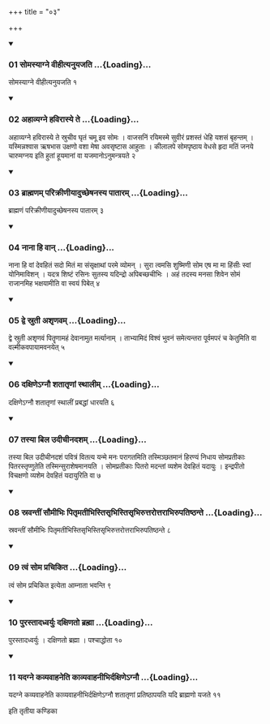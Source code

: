 +++
title = "०३"

+++

<div class="js_include" includetitle="true" newlevelforh1="3" unfilled="" url="/vedAH_yajuH/taittirIyam/sUtram/ApastambaH/shrautam/vishvAsa-prastutiH/19/03/01_somasyAgne_vIhItyanuyajati.md">
<details open><summary><h3>01 सोमस्याग्ने वीहीत्यनुयजति ...{Loading}...</h3></summary>

सोमस्याग्ने वीहीत्यनुयजति १
</details>
</div>

<div class="js_include collapsed" newlevelforh1="4" title="सर्वाष् टीकाः" url="/vedAH_yajuH/taittirIyam/sUtram/ApastambaH/shrautam/sarvASh_TIkAH/19/03/01_somasyAgne_vIhItyanuyajati.md"> </div>



<div class="js_include collapsed" newlevelforh1="4" title="मूलम्" url="/vedAH_yajuH/taittirIyam/sUtram/ApastambaH/shrautam/mUlam/19/03/01_somasyAgne_vIhItyanuyajati.md"> </div>


<div class="js_include" includetitle="true" newlevelforh1="3" unfilled="" url="/vedAH_yajuH/taittirIyam/sUtram/ApastambaH/shrautam/vishvAsa-prastutiH/19/03/02_ahAvyagne_havirAsye_te.md">
<details open><summary><h3>02 अहाव्यग्ने हविरास्ये ते ...{Loading}...</h3></summary>

अहाव्यग्ने हविरास्ये ते स्रुचीव घृतं चमू इव सोमः । वाजसनिं रयिमस्मे सुवीरं प्रशस्तं धेहि यशसं बृहन्तम् । यस्मिन्नश्वास ऋषभास उक्षणो वशा मेषा अवसृष्टास आहुताः । कीलालपे सोमपृष्ठाय वेधसे हृदा मतिं जनये चारुमग्नय इति हुतां हूयमानां वा यजमानोऽनुमन्त्रयते २
</details>
</div>

<div class="js_include collapsed" newlevelforh1="4" title="सर्वाष् टीकाः" url="/vedAH_yajuH/taittirIyam/sUtram/ApastambaH/shrautam/sarvASh_TIkAH/19/03/02_ahAvyagne_havirAsye_te.md"> </div>



<div class="js_include collapsed" newlevelforh1="4" title="मूलम्" url="/vedAH_yajuH/taittirIyam/sUtram/ApastambaH/shrautam/mUlam/19/03/02_ahAvyagne_havirAsye_te.md"> </div>


<div class="js_include" includetitle="true" newlevelforh1="3" unfilled="" url="/vedAH_yajuH/taittirIyam/sUtram/ApastambaH/shrautam/vishvAsa-prastutiH/19/03/03_brAhmaNam_parikrINIyAduchCheShanasya_pAtAram.md">
<details open><summary><h3>03 ब्राह्मणम् परिक्रीणीयादुच्छेषनस्य पातारम् ...{Loading}...</h3></summary>

ब्राह्मणं परिक्रीणीयादुच्छेषनस्य पातारम् ३
</details>
</div>

<div class="js_include collapsed" newlevelforh1="4" title="सर्वाष् टीकाः" url="/vedAH_yajuH/taittirIyam/sUtram/ApastambaH/shrautam/sarvASh_TIkAH/19/03/03_brAhmaNam_parikrINIyAduchCheShanasya_pAtAram.md"> </div>



<div class="js_include collapsed" newlevelforh1="4" title="मूलम्" url="/vedAH_yajuH/taittirIyam/sUtram/ApastambaH/shrautam/mUlam/19/03/03_brAhmaNam_parikrINIyAduchCheShanasya_pAtAram.md"> </div>


<div class="js_include" includetitle="true" newlevelforh1="3" unfilled="" url="/vedAH_yajuH/taittirIyam/sUtram/ApastambaH/shrautam/vishvAsa-prastutiH/19/03/04_nAnA_hi_vAn.md">
<details open><summary><h3>04 नाना हि वान् ...{Loading}...</h3></summary>

नाना हि वां देवहितं सदो मितं मा संसृक्षाथां परमे व्योमन् । सुरा त्वमसि शुष्मिणी सोम एष मा मा हिंसीः स्वां योनिमाविशन् । यदत्र शिष्टं रसिनः सुतस्य यदिन्द्रो अपिबच्छचीभिः । अहं तदस्य मनसा शिवेन सोमं राजानमिह भक्षयामीति वा स्वयं पिबेत् ४
</details>
</div>

<div class="js_include collapsed" newlevelforh1="4" title="सर्वाष् टीकाः" url="/vedAH_yajuH/taittirIyam/sUtram/ApastambaH/shrautam/sarvASh_TIkAH/19/03/04_nAnA_hi_vAn.md"> </div>



<div class="js_include collapsed" newlevelforh1="4" title="मूलम्" url="/vedAH_yajuH/taittirIyam/sUtram/ApastambaH/shrautam/mUlam/19/03/04_nAnA_hi_vAn.md"> </div>


<div class="js_include" includetitle="true" newlevelforh1="3" unfilled="" url="/vedAH_yajuH/taittirIyam/sUtram/ApastambaH/shrautam/vishvAsa-prastutiH/19/03/05_dve_srutI_ashRNavam.md">
<details open><summary><h3>05 द्वे स्रुती अशृणवम् ...{Loading}...</h3></summary>

द्वे स्रुती अशृणवं पितॄणामहं देवानामुत मर्त्यानाम् । ताभ्यामिदं विश्वं भुवनं समेत्यन्तरा पूर्वमपरं च केतुमिति वा वल्मीकवपायामवनयेत् ५
</details>
</div>

<div class="js_include collapsed" newlevelforh1="4" title="सर्वाष् टीकाः" url="/vedAH_yajuH/taittirIyam/sUtram/ApastambaH/shrautam/sarvASh_TIkAH/19/03/05_dve_srutI_ashRNavam.md"> </div>



<div class="js_include collapsed" newlevelforh1="4" title="मूलम्" url="/vedAH_yajuH/taittirIyam/sUtram/ApastambaH/shrautam/mUlam/19/03/05_dve_srutI_ashRNavam.md"> </div>


<div class="js_include" includetitle="true" newlevelforh1="3" unfilled="" url="/vedAH_yajuH/taittirIyam/sUtram/ApastambaH/shrautam/vishvAsa-prastutiH/19/03/06_daxiNe-gnau_shatAtRNAM_sthAlIm.md">
<details open><summary><h3>06 दक्षिणेऽग्नौ शतातृणां स्थालीम् ...{Loading}...</h3></summary>

दक्षिणेऽग्नौ शतातृणां स्थालीं प्रबद्धां धारयति ६
</details>
</div>

<div class="js_include collapsed" newlevelforh1="4" title="सर्वाष् टीकाः" url="/vedAH_yajuH/taittirIyam/sUtram/ApastambaH/shrautam/sarvASh_TIkAH/19/03/06_daxiNe-gnau_shatAtRNAM_sthAlIm.md"> </div>



<div class="js_include collapsed" newlevelforh1="4" title="मूलम्" url="/vedAH_yajuH/taittirIyam/sUtram/ApastambaH/shrautam/mUlam/19/03/06_daxiNe-gnau_shatAtRNAM_sthAlIm.md"> </div>


<div class="js_include" includetitle="true" newlevelforh1="3" unfilled="" url="/vedAH_yajuH/taittirIyam/sUtram/ApastambaH/shrautam/vishvAsa-prastutiH/19/03/07_tasyA_bila_udIchInadasham.md">
<details open><summary><h3>07 तस्या बिल उदीचीनदशम् ...{Loading}...</h3></summary>

तस्या बिल उदीचीनदशं पवित्रं वितत्य यन्मे मनः परागतमिति तस्मिञ्छतमानं हिरण्यं निधाय सोमप्रतीकाः पितरस्तृप्णुतेति तस्मिन्सुराशेषमानयति । सोमप्रतीकाः पितरो मदन्तां व्यशेम देवहितं यदायुः । इन्द्रपीतो विचक्षणो व्यशेम देवहितं यदायुरिति वा ७
</details>
</div>

<div class="js_include collapsed" newlevelforh1="4" title="सर्वाष् टीकाः" url="/vedAH_yajuH/taittirIyam/sUtram/ApastambaH/shrautam/sarvASh_TIkAH/19/03/07_tasyA_bila_udIchInadasham.md"> </div>



<div class="js_include collapsed" newlevelforh1="4" title="मूलम्" url="/vedAH_yajuH/taittirIyam/sUtram/ApastambaH/shrautam/mUlam/19/03/07_tasyA_bila_udIchInadasham.md"> </div>


<div class="js_include" includetitle="true" newlevelforh1="3" unfilled="" url="/vedAH_yajuH/taittirIyam/sUtram/ApastambaH/shrautam/vishvAsa-prastutiH/19/03/08_sravantIM_saumIbhiH_pitRmatIbhistisRbhistisRbhiruttarottarAbhirupatiShThante.md">
<details open><summary><h3>08 स्रवन्तीं सौमीभिः पितृमतीभिस्तिसृभिस्तिसृभिरुत्तरोत्तराभिरुपतिष्ठन्ते ...{Loading}...</h3></summary>

स्रवन्तीं सौमीभिः पितृमतीभिस्तिसृभिस्तिसृभिरुत्तरोत्तराभिरुपतिष्ठन्ते ८
</details>
</div>

<div class="js_include collapsed" newlevelforh1="4" title="सर्वाष् टीकाः" url="/vedAH_yajuH/taittirIyam/sUtram/ApastambaH/shrautam/sarvASh_TIkAH/19/03/08_sravantIM_saumIbhiH_pitRmatIbhistisRbhistisRbhiruttarottarAbhirupatiShThante.md"> </div>



<div class="js_include collapsed" newlevelforh1="4" title="मूलम्" url="/vedAH_yajuH/taittirIyam/sUtram/ApastambaH/shrautam/mUlam/19/03/08_sravantIM_saumIbhiH_pitRmatIbhistisRbhistisRbhiruttarottarAbhirupatiShThante.md"> </div>


<div class="js_include" includetitle="true" newlevelforh1="3" unfilled="" url="/vedAH_yajuH/taittirIyam/sUtram/ApastambaH/shrautam/vishvAsa-prastutiH/19/03/09_tvaM_soma_prachikita.md">
<details open><summary><h3>09 त्वं सोम प्रचिकित ...{Loading}...</h3></summary>

त्वं सोम प्रचिकित इत्येता आम्नाता भवन्ति ९
</details>
</div>

<div class="js_include collapsed" newlevelforh1="4" title="सर्वाष् टीकाः" url="/vedAH_yajuH/taittirIyam/sUtram/ApastambaH/shrautam/sarvASh_TIkAH/19/03/09_tvaM_soma_prachikita.md"> </div>



<div class="js_include collapsed" newlevelforh1="4" title="मूलम्" url="/vedAH_yajuH/taittirIyam/sUtram/ApastambaH/shrautam/mUlam/19/03/09_tvaM_soma_prachikita.md"> </div>


<div class="js_include" includetitle="true" newlevelforh1="3" unfilled="" url="/vedAH_yajuH/taittirIyam/sUtram/ApastambaH/shrautam/vishvAsa-prastutiH/19/03/10_purastAdadhvaryuH_daxiNato_brahmA.md">
<details open><summary><h3>10 पुरस्तादध्वर्युः दक्षिणतो ब्रह्मा ...{Loading}...</h3></summary>

पुरस्तादध्वर्युः । दक्षिणतो ब्रह्मा । पश्चाद्धोता १०
</details>
</div>

<div class="js_include collapsed" newlevelforh1="4" title="सर्वाष् टीकाः" url="/vedAH_yajuH/taittirIyam/sUtram/ApastambaH/shrautam/sarvASh_TIkAH/19/03/10_purastAdadhvaryuH_daxiNato_brahmA.md"> </div>



<div class="js_include collapsed" newlevelforh1="4" title="मूलम्" url="/vedAH_yajuH/taittirIyam/sUtram/ApastambaH/shrautam/mUlam/19/03/10_purastAdadhvaryuH_daxiNato_brahmA.md"> </div>


<div class="js_include" includetitle="true" newlevelforh1="3" unfilled="" url="/vedAH_yajuH/taittirIyam/sUtram/ApastambaH/shrautam/vishvAsa-prastutiH/19/03/11_yadagne_kavyavAhaneti_kAvyavAhanIbhirdaxiNe-gnau.md">
<details open><summary><h3>11 यदग्ने कव्यवाहनेति काव्यवाहनीभिर्दक्षिणेऽग्नौ ...{Loading}...</h3></summary>

यदग्ने कव्यवाहनेति काव्यवाहनीभिर्दक्षिणेऽग्नौ शतातृणां प्रतिष्ठापयति यदि ब्राह्मणो यजते ११
</details>
</div>

<div class="js_include collapsed" newlevelforh1="4" title="सर्वाष् टीकाः" url="/vedAH_yajuH/taittirIyam/sUtram/ApastambaH/shrautam/sarvASh_TIkAH/19/03/11_yadagne_kavyavAhaneti_kAvyavAhanIbhirdaxiNe-gnau.md"> </div>



<div class="js_include collapsed" newlevelforh1="4" title="मूलम्" url="/vedAH_yajuH/taittirIyam/sUtram/ApastambaH/shrautam/mUlam/19/03/11_yadagne_kavyavAhaneti_kAvyavAhanIbhirdaxiNe-gnau.md"> </div>





  
इति तृतीया कण्डिका 
